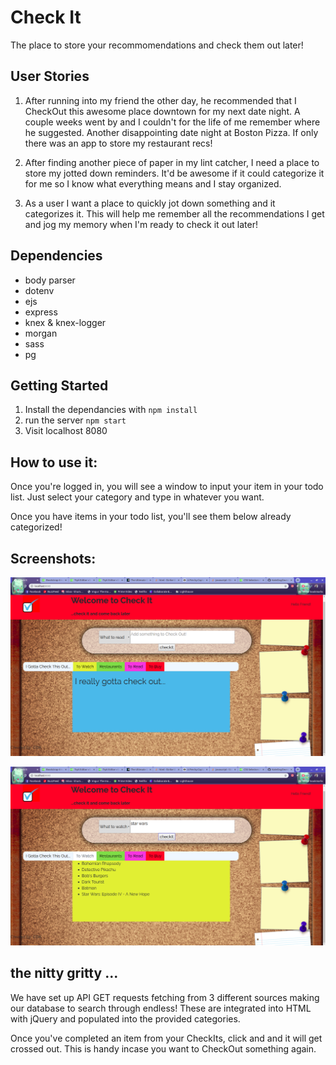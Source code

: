 # Check It
The place to store your recommomendations and check them out later!

## User Stories

1. After running into my friend the other day, he recommended that I CheckOut this awesome place downtown for my next date night. A couple weeks went by and I couldn't for the life of me remember where he suggested. Another disappointing date night at Boston Pizza. If only there was an app to store my restaurant recs!

2. After finding another piece of paper in my lint catcher, I need a place to store my jotted down reminders. It'd be awesome if it could categorize it for me so I know what everything means and I stay organized.

3. As a user I want a place to quickly jot down something and it categorizes it. This will help me remember all the recommendations I get and jog my memory when I'm ready to check it out later!


## Dependencies

- body parser 
- dotenv
- ejs
- express
- knex & knex-logger
- morgan
- sass
- pg

## Getting Started

1. Install the dependancies with ```npm install```
2. run the server ```npm start```
3. Visit localhost 8080


## How to use it:

Once you're logged in, you will see a window to input your item in your todo list. Just select your category and type in whatever you want. 

Once  you have items in your todo list, you'll see them below already categorized! 

## Screenshots:
![Once you're logged in you have access to the window where you have to CheckIt](https://github.com/Danny-Tran/toDoList/blob/frontEnd/public/images/homepage.png?raw=true)

![Easily add an item to your to do list and see it appear under the correct tab](https://github.com/Danny-Tran/toDoList/blob/frontEnd/public/images/addingtomovies.png?raw=true)

## the nitty gritty ...

We have set up API GET requests fetching from 3 different sources making our database to search through endless! These are integrated into HTML with jQuery and populated into the provided categories. 

Once you've completed an item from your CheckIts, click and and it will get crossed out. This is handy incase you want to CheckOut something again.


